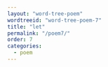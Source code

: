 ```yaml
---
layout: "word-tree-poem"
wordtreeid: "word-tree-poem-7"
title: "let"
permalink: "/poem7/"
order: 7
categories:
  - poem
---
```

<script>
  drawWordTreePoem('word-tree-poem-{{ page.order }}', '{{ page.title }}', 'implicit', 'double', [
    "let",
    "it",
    "be",
    "let there be light",
    "let there be it",
    "let it be",
    "let there = [be()]"
  ]);
</script>